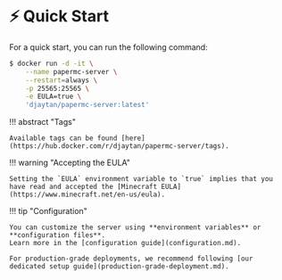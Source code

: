 # ⚡ Quick Start

For a quick start, you can run the following command:

```bash
$ docker run -d -it \
    --name papermc-server \
    --restart=always \
    -p 25565:25565 \
    -e EULA=true \
    'djaytan/papermc-server:latest'
```

!!! abstract "Tags"

    Available tags can be found [here](https://hub.docker.com/r/djaytan/papermc-server/tags).

!!! warning "Accepting the EULA"

    Setting the `EULA` environment variable to `true` implies that you have read and accepted the [Minecraft EULA](https://www.minecraft.net/en-us/eula).

!!! tip "Configuration"

    You can customize the server using **environment variables** or **configuration files**.
    Learn more in the [configuration guide](configuration.md).

    For production-grade deployments, we recommend following [our dedicated setup guide](production-grade-deployment.md).

